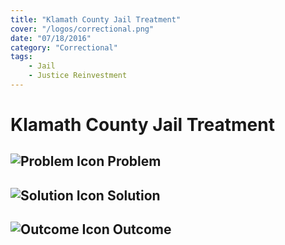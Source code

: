 ```yaml
---
title: "Klamath County Jail Treatment"
cover: "/logos/correctional.png"
date: "07/18/2016"
category: "Correctional"
tags:
    - Jail
    - Justice Reinvestment 
---
```


# Klamath County Jail Treatment

## ![Problem Icon](https://github.com/google/material-design-icons/raw/master/alert/1x_web/ic_error_outline_black_48dp.png "Problem") Problem

## ![Solution Icon](https://github.com/google/material-design-icons/raw/master/action/1x_web/ic_lightbulb_outline_black_48dp.png "Solution") Solution

## ![Outcome Icon](https://github.com/google/material-design-icons/raw/master/action/1x_web/ic_view_list_black_48dp.png "Outcome") Outcome
